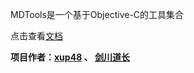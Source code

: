 
MDTools是一个基于Objective-C的工具集合

点击查看[文档](https://github.com/yangchenlarkin/MDTools/wiki)

**项目作者：[xup48](https://github.com/xup48) 、 [剑川道长](https://github.com/yangchenlarkin)**
